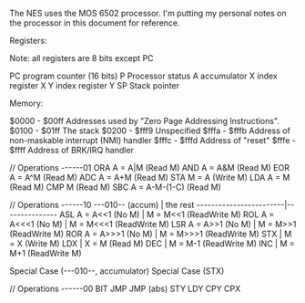 
The NES uses the MOS 6502 processor.
I'm putting my personal notes on the processor in this document for reference.

Registers:

Note: all registers are 8 bits except PC

PC program counter (16 bits)
P  Processor status
A  accumulator
X  index register X
Y  index register Y
SP Stack pointer

Memory:

$0000 - $00ff Addresses used by "Zero Page Addressing Instructions".
$0100 - $01ff The stack
$0200 - $fff9 Unspecified
$fffa - $fffb Address of non-maskable interrupt (NMI) handler
$fffc - $fffd Address of "reset"
$fffe - $ffff Address of BRK/IRQ handler


// Operations ------01
ORA A = A|M (Read M)
AND A = A&M (Read M)
EOR A = A^M (Read M)
ADC A = A+M (Read M)
STA M = A   (Write M)
LDA A = M   (Read M)
CMP M       (Read M)
SBC A = A-M-(1-C) (Read M)

// Operations ------10
     ---010-- (accum)   | the rest
------------------------|---------------
ASL  A = A<<1  (No M)   | M = M<<1  (ReadWrite M)
ROL  A = A<<<1 (No M)   | M = M<<<1 (ReadWrite M)
LSR  A = A>>1  (No M)   | M = M>>1  (ReadWrite M)
ROR  A = A>>>1 (No M)   | M = M>>>1 (ReadWrite M)
STX                     | M = X     (Write M) 
LDX                     | X = M     (Read M)
DEC                     | M = M-1   (ReadWrite M)
INC                     | M = M+1   (ReadWrite M)

Special Case (---010--, accumulator)
Special Case (STX)

// Operations ------00
BIT
JMP
JMP (abs)
STY
LDY
CPY
CPX